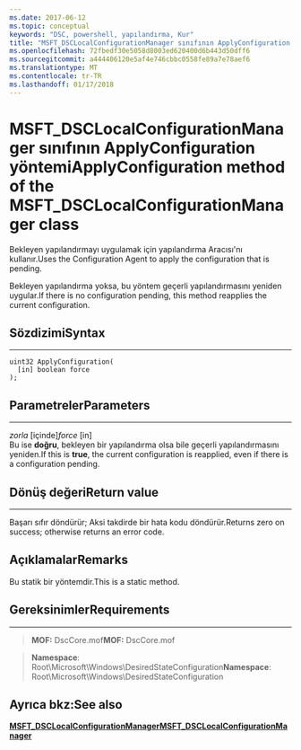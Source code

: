 ```yaml
---
ms.date: 2017-06-12
ms.topic: conceptual
keywords: "DSC, powershell, yapılandırma, Kur"
title: "MSFT_DSCLocalConfigurationManager sınıfının ApplyConfiguration yöntemi"
ms.openlocfilehash: 72fbedf30e5058d8003ed620400d6b443d50dff6
ms.sourcegitcommit: a444406120e5af4e746cbbc0558fe89a7e78aef6
ms.translationtype: MT
ms.contentlocale: tr-TR
ms.lasthandoff: 01/17/2018
---
```

# <a name="applyconfiguration-method-of-the-msftdsclocalconfigurationmanager-class"></a><span data-ttu-id="3ceed-103">MSFT_DSCLocalConfigurationManager sınıfının ApplyConfiguration yöntemi</span><span class="sxs-lookup"><span data-stu-id="3ceed-103">ApplyConfiguration method of the MSFT_DSCLocalConfigurationManager class</span></span>

<span data-ttu-id="3ceed-104">Bekleyen yapılandırmayı uygulamak için yapılandırma Aracısı'nı kullanır.</span><span class="sxs-lookup"><span data-stu-id="3ceed-104">Uses the Configuration Agent to apply the configuration that is pending.</span></span> 

<span data-ttu-id="3ceed-105">Bekleyen yapılandırma yoksa, bu yöntem geçerli yapılandırmasını yeniden uygular.</span><span class="sxs-lookup"><span data-stu-id="3ceed-105">If there is no configuration pending, this method reapplies the current configuration.</span></span>


## <a name="syntax"></a><span data-ttu-id="3ceed-106">Sözdizimi</span><span class="sxs-lookup"><span data-stu-id="3ceed-106">Syntax</span></span>
------

```mof
uint32 ApplyConfiguration(
  [in] boolean force
);
```

## <a name="parameters"></a><span data-ttu-id="3ceed-107">Parametreler</span><span class="sxs-lookup"><span data-stu-id="3ceed-107">Parameters</span></span>
----------

<span data-ttu-id="3ceed-108">*zorla* \[içinde\]</span><span class="sxs-lookup"><span data-stu-id="3ceed-108">*force* \[in\]</span></span>  
<span data-ttu-id="3ceed-109">Bu ise **doğru**, bekleyen bir yapılandırma olsa bile geçerli yapılandırmasını yeniden.</span><span class="sxs-lookup"><span data-stu-id="3ceed-109">If this is **true**, the current configuration is reapplied, even if there is a configuration pending.</span></span>

## <a name="return-value"></a><span data-ttu-id="3ceed-110">Dönüş değeri</span><span class="sxs-lookup"><span data-stu-id="3ceed-110">Return value</span></span>
------------

<span data-ttu-id="3ceed-111">Başarı sıfır döndürür; Aksi takdirde bir hata kodu döndürür.</span><span class="sxs-lookup"><span data-stu-id="3ceed-111">Returns zero on success; otherwise returns an error code.</span></span>

## <a name="remarks"></a><span data-ttu-id="3ceed-112">Açıklamalar</span><span class="sxs-lookup"><span data-stu-id="3ceed-112">Remarks</span></span>

<span data-ttu-id="3ceed-113">Bu statik bir yöntemdir.</span><span class="sxs-lookup"><span data-stu-id="3ceed-113">This is a static method.</span></span>

## <a name="requirements"></a><span data-ttu-id="3ceed-114">Gereksinimler</span><span class="sxs-lookup"><span data-stu-id="3ceed-114">Requirements</span></span>
------------
><span data-ttu-id="3ceed-115">**MOF:** DscCore.mof</span><span class="sxs-lookup"><span data-stu-id="3ceed-115">**MOF:** DscCore.mof</span></span>

><span data-ttu-id="3ceed-116">**Namespace**: Root\Microsoft\Windows\DesiredStateConfiguration</span><span class="sxs-lookup"><span data-stu-id="3ceed-116">**Namespace**: Root\Microsoft\Windows\DesiredStateConfiguration</span></span>


## <a name="see-also"></a><span data-ttu-id="3ceed-117">Ayrıca bkz:</span><span class="sxs-lookup"><span data-stu-id="3ceed-117">See also</span></span>


[<span data-ttu-id="3ceed-118">**MSFT_DSCLocalConfigurationManager**</span><span class="sxs-lookup"><span data-stu-id="3ceed-118">**MSFT_DSCLocalConfigurationManager**</span></span>](msft-dsclocalconfigurationmanager.md)

 

 



